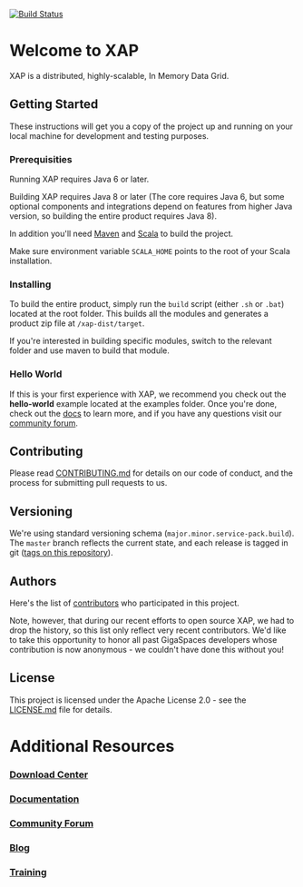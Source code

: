[![Build Status](https://travis-ci.org/xap/xap.svg?branch=master)](https://travis-ci.org/xap/xap)

# Welcome to XAP

XAP is a distributed, highly-scalable, In Memory Data Grid.

## Getting Started

These instructions will get you a copy of the project up and running on your local machine for development and testing purposes. 

### Prerequisities

Running XAP requires Java 6 or later.

Building XAP requires Java 8 or later (The core requires Java 6, but some optional components and integrations depend on features from higher Java version, so building the entire product requires Java 8).

In addition you'll need [Maven](https://maven.apache.org/) and [Scala](https://www.scala-lang.org/) to build the project.

Make sure environment variable `SCALA_HOME` points to the root of your Scala installation.

### Installing

To build the entire product, simply run the `build` script (either `.sh` or `.bat`) located at the root folder. This builds all the modules and generates a product zip file at `/xap-dist/target`. 

If you're interested in building specific modules, switch to the relevant folder and use maven to build that module.

### Hello World

If this is your first experience with XAP, we recommend you check out the **hello-world** example located at the examples folder. Once you're done, check out the [docs](http://docs.gigaspaces.com/) to learn more, and if you have any questions visit our [community forum](http://ask.gigaspaces.org/questions/).

## Contributing

Please read [CONTRIBUTING.md](CONTRIBUTING.md) for details on our code of conduct, and the process for submitting pull requests to us.

## Versioning

We're using standard versioning schema (`major.minor.service-pack.build`). The `master` branch reflects the current state, and each release is tagged in git ([tags on this repository](https://github.com/xap/xap/tags)). 

## Authors

Here's the list of [contributors](https://github.com/xap/xap/contributors) who participated in this project.

Note, however, that during our recent efforts to open source XAP, we had to drop the history, so this list only reflect very recent contributors. We'd like to take this opportunity to honor all past GigaSpaces developers whose contribution is now anonymous - we couldn't have done this without you! 

## License

This project is licensed under the Apache License 2.0 - see the [LICENSE.md](LICENSE.md) file for details.

# Additional Resources

### [Download Center](http://www.gigaspaces.com/xap-download)
### [Documentation](http://docs.gigaspaces.com/)
### [Community Forum](http://ask.gigaspaces.org/questions/)
### [Blog](http://blog.gigaspaces.com/)
### [Training](http://www.gigaspaces.com/Training)

